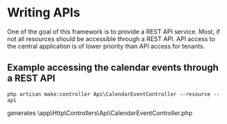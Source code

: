 # Writing APIs

One of the goal of this framework is to provide a REST API service. Most, if not all resources should be accessible through a REST API. API access to the central application is of lower priority than API access for tenants.

## Example accessing the calendar events through a REST API


    php artisan make:controller Api\CalendarEventController --resource --api
    
generates \app\Http\Controllers\Api\CalendarEventController.php

